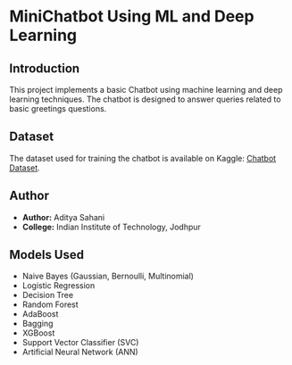 # MiniChatbot Using ML and Deep Learning

## Introduction
This project implements a basic Chatbot using machine learning and deep learning techniques. The chatbot is designed to answer queries related to basic greetings questions.

## Dataset
The dataset used for training the chatbot is available on Kaggle: [Chatbot Dataset](https://www.kaggle.com/datasets/niraliivaghani/chatbot-dataset).

## Author
- **Author:** Aditya Sahani
- **College:** Indian Institute of Technology, Jodhpur

## Models Used
- Naive Bayes (Gaussian, Bernoulli, Multinomial)
- Logistic Regression
- Decision Tree
- Random Forest
- AdaBoost
- Bagging
- XGBoost
- Support Vector Classifier (SVC)
- Artificial Neural Network (ANN)
